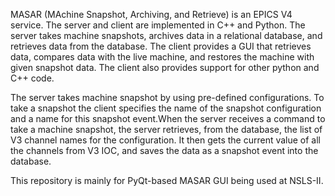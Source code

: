 
MASAR (MAchine Snapshot, Archiving, and Retrieve) is an EPICS V4 service. The server and client are implemented in C++ and Python. The server takes machine snapshots, archives data in a relational database, and retrieves data from the database. The client provides a GUI that retrieves data, compares data with the live machine, and restores the machine with given snapshot data. The client also provides support for other python and C++ code.

The server takes machine snapshot by using pre-defined configurations. To take a snapshot the client specifies the name of the snapshot configuration and a name for this snapshot event.When the server receives a command to take a machine snapshot, the server retrieves, from the database, the list of V3 channel names for the configuration. It then gets the current value of all the channels from V3 IOC, and saves the data as a snapshot event into the database.

This repository is mainly for PyQt-based MASAR GUI being used at NSLS-II. 
